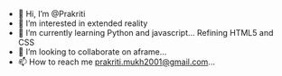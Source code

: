 - 👋 Hi, I’m @Prakriti
- 👀 I’m interested in extended reality
- 🌱 I’m currently learning Python and javascript... Refining HTML5 and CSS 
- 💞️ I’m looking to collaborate on aframe...
- 📫 How to reach me prakriti.mukh2001@gmail.com...

<!---
2pie/2pie is a ✨ special ✨ repository because its `README.md` (this file) appears on your GitHub profile.
You can click the Preview link to take a look at your changes.
--->
